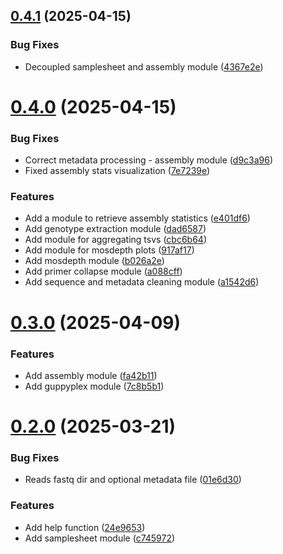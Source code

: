 ## [0.4.1](https://github.com/kwtrp-peo/viralphyl/compare/v0.4.0...v0.4.1) (2025-04-15)


### Bug Fixes

* Decoupled samplesheet and assembly module ([4367e2e](https://github.com/kwtrp-peo/viralphyl/commit/4367e2e335b3a7fe92ff805b94b5b366efe030ac))

# [0.4.0](https://github.com/kwtrp-peo/viralphyl/compare/v0.3.0...v0.4.0) (2025-04-15)


### Bug Fixes

* Correct metadata processing - assembly module ([d9c3a96](https://github.com/kwtrp-peo/viralphyl/commit/d9c3a96a53a109e9925236dfeaccf7ae9070922a))
* Fixed assembly stats visualization ([7e7239e](https://github.com/kwtrp-peo/viralphyl/commit/7e7239e9f5e58e846413f910bfbc2c4e240875e2))


### Features

* Add a module to retrieve assembly statistics ([e401df6](https://github.com/kwtrp-peo/viralphyl/commit/e401df6844a49c987cc0d5510394c7da285f668f))
* Add genotype extraction module ([dad6587](https://github.com/kwtrp-peo/viralphyl/commit/dad6587446d0251bb1951416b7fcfb9d9980141a))
* Add module for aggregating tsvs ([cbc6b64](https://github.com/kwtrp-peo/viralphyl/commit/cbc6b64f5df50f8a4c2cd211643faca0ba5f773f))
* Add module for mosdepth plots ([917af17](https://github.com/kwtrp-peo/viralphyl/commit/917af17ec54ff8f8108d82a38ca45e6b075909fb))
* Add mosdepth module ([b026a2e](https://github.com/kwtrp-peo/viralphyl/commit/b026a2e162589eec4889d03b133dfabd954f56a7))
* Add primer collapse module ([a088cff](https://github.com/kwtrp-peo/viralphyl/commit/a088cff2399a6f5d5a74db18e58c4ea23bd842b4))
* Add sequence and metadata cleaning module ([a1542d6](https://github.com/kwtrp-peo/viralphyl/commit/a1542d623ed298c2472e475b7facb7aa3ddcef40))

# [0.3.0](https://github.com/kwtrp-peo/viralphyl/compare/v0.2.0...v0.3.0) (2025-04-09)


### Features

* Add assembly module ([fa42b11](https://github.com/kwtrp-peo/viralphyl/commit/fa42b11365ac56417ad56ab0ae8438440478fe04))
* Add guppyplex module ([7c8b5b1](https://github.com/kwtrp-peo/viralphyl/commit/7c8b5b1604e5969bafa9f936291605a7ea140aa4))

# [0.2.0](https://github.com/kwtrp-peo/viralphyl/compare/v0.1.0...v0.2.0) (2025-03-21)


### Bug Fixes

* Reads fastq dir and optional metadata file ([01e6d30](https://github.com/kwtrp-peo/viralphyl/commit/01e6d30e201016d46956bcc5ac9e90a4f2198329))


### Features

* Add help function ([24e9653](https://github.com/kwtrp-peo/viralphyl/commit/24e9653cac5dde72dedd2b6259e6ef9bbe9a6562))
* Add samplesheet module ([c745972](https://github.com/kwtrp-peo/viralphyl/commit/c745972cb81664dba1290a5c16cf9d2fb9836199))

